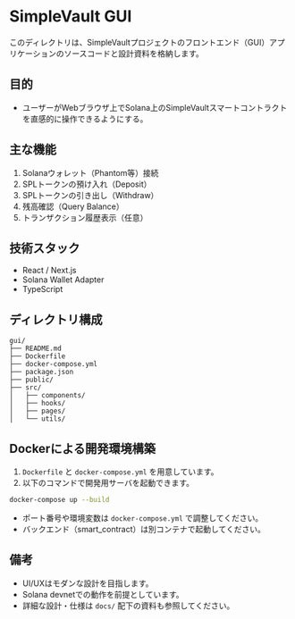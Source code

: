 # SimpleVault GUI

このディレクトリは、SimpleVaultプロジェクトのフロントエンド（GUI）アプリケーションのソースコードと設計資料を格納します。

## 目的

- ユーザーがWebブラウザ上でSolana上のSimpleVaultスマートコントラクトを直感的に操作できるようにする。

## 主な機能

1. Solanaウォレット（Phantom等）接続
2. SPLトークンの預け入れ（Deposit）
3. SPLトークンの引き出し（Withdraw）
4. 残高確認（Query Balance）
5. トランザクション履歴表示（任意）

## 技術スタック

- React / Next.js
- Solana Wallet Adapter
- TypeScript

## ディレクトリ構成

```
gui/
├── README.md
├── Dockerfile
├── docker-compose.yml
├── package.json
├── public/
├── src/
│   ├── components/
│   ├── hooks/
│   ├── pages/
│   └── utils/
```

## Dockerによる開発環境構築

1. `Dockerfile` と `docker-compose.yml` を用意しています。
2. 以下のコマンドで開発用サーバを起動できます。

```sh
docker-compose up --build
```

- ポート番号や環境変数は `docker-compose.yml` で調整してください。
- バックエンド（smart_contract）は別コンテナで起動してください。

## 備考

- UI/UXはモダンな設計を目指します。
- Solana devnetでの動作を前提としています。
- 詳細な設計・仕様は `docs/` 配下の資料も参照してください。
